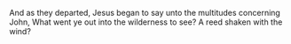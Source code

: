 And as they departed, Jesus began to say unto the multitudes concerning John, What went ye out into the wilderness to see? A reed shaken with the wind?
